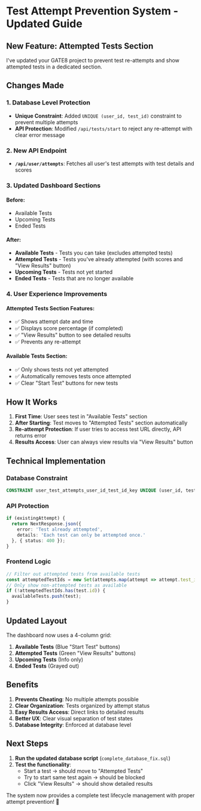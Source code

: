 # Test Attempt Prevention System - Updated Guide

## New Feature: Attempted Tests Section

I've updated your GATE8 project to prevent test re-attempts and show attempted tests in a dedicated section.

## Changes Made

### 1. Database Level Protection
- **Unique Constraint**: Added `UNIQUE (user_id, test_id)` constraint to prevent multiple attempts
- **API Protection**: Modified `/api/tests/start` to reject any re-attempt with clear error message

### 2. New API Endpoint
- **`/api/user/attempts`**: Fetches all user's test attempts with test details and scores

### 3. Updated Dashboard Sections

#### Before:
- Available Tests
- Upcoming Tests  
- Ended Tests

#### After:
- **Available Tests** - Tests you can take (excludes attempted tests)
- **Attempted Tests** - Tests you've already attempted (with scores and "View Results" button)
- **Upcoming Tests** - Tests not yet started
- **Ended Tests** - Tests that are no longer available

### 4. User Experience Improvements

#### Attempted Tests Section Features:
- ✅ Shows attempt date and time
- ✅ Displays score percentage (if completed)
- ✅ "View Results" button to see detailed results
- ✅ Prevents any re-attempt

#### Available Tests Section:
- ✅ Only shows tests not yet attempted
- ✅ Automatically removes tests once attempted
- ✅ Clear "Start Test" buttons for new tests

## How It Works

1. **First Time**: User sees test in "Available Tests" section
2. **After Starting**: Test moves to "Attempted Tests" section automatically
3. **Re-attempt Protection**: If user tries to access test URL directly, API returns error
4. **Results Access**: User can always view results via "View Results" button

## Technical Implementation

### Database Constraint
```sql
CONSTRAINT user_test_attempts_user_id_test_id_key UNIQUE (user_id, test_id)
```

### API Protection
```typescript
if (existingAttempt) {
  return NextResponse.json({ 
    error: 'Test already attempted', 
    details: 'Each test can only be attempted once.'
  }, { status: 400 });
}
```

### Frontend Logic
```typescript
// Filter out attempted tests from available tests
const attemptedTestIds = new Set(attempts.map(attempt => attempt.test_id));
// Only show non-attempted tests as available
if (!attemptedTestIds.has(test.id)) {
  availableTests.push(test);
}
```

## Updated Layout

The dashboard now uses a 4-column grid:
1. **Available Tests** (Blue "Start Test" buttons)
2. **Attempted Tests** (Green "View Results" buttons) 
3. **Upcoming Tests** (Info only)
4. **Ended Tests** (Grayed out)

## Benefits

1. **Prevents Cheating**: No multiple attempts possible
2. **Clear Organization**: Tests organized by attempt status
3. **Easy Results Access**: Direct links to detailed results
4. **Better UX**: Clear visual separation of test states
5. **Database Integrity**: Enforced at database level

## Next Steps

1. **Run the updated database script** (`complete_database_fix.sql`)
2. **Test the functionality**:
   - Start a test → should move to "Attempted Tests"
   - Try to start same test again → should be blocked
   - Click "View Results" → should show detailed results

The system now provides a complete test lifecycle management with proper attempt prevention! 🎉
